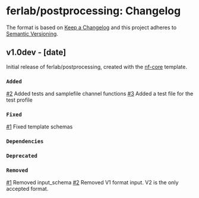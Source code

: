 # ferlab/postprocessing: Changelog

The format is based on [Keep a Changelog](https://keepachangelog.com/en/1.0.0/)
and this project adheres to [Semantic Versioning](https://semver.org/spec/v2.0.0.html).

## v1.0dev - [date]

Initial release of ferlab/postprocessing, created with the [nf-core](https://nf-co.re/) template.

### `Added`
[#2](https://github.com/FelixAntoineLeSieur/Post-processing-Pipeline/pull/2) Added tests and samplefile channel functions
[#3](https://github.com/FelixAntoineLeSieur/Post-processing-Pipeline/pull/3) Added a test file for the test profile

### `Fixed`
[#1](https://github.com/FelixAntoineLeSieur/Post-processing-Pipeline/pull/1) Fixed template schemas

### `Dependencies`

### `Deprecated`

### `Removed`
[#1](https://github.com/FelixAntoineLeSieur/Post-processing-Pipeline/pull/1) Removed input_schema
[#2](https://github.com/FelixAntoineLeSieur/Post-processing-Pipeline/pull/2) Removed V1 format input. V2 is the only accepted format.

